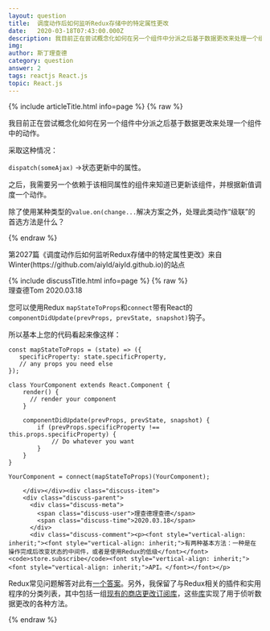 ```yaml
---
layout: question
title:  调度动作后如何监听Redux存储中的特定属性更改
date:   2020-03-18T07:43:00.000Z
description: 我目前正在尝试概念化如何在另一个组件中分派之后基于数据更改来处理一个组件中的动作。采取这种情况：dispatch(someAjax) ->状态更新...
img: 
author: 斯丁理查德
category: question
answer: 2
tags: reactjs React.js
topic: React.js
---
```

<div class="article-root">
  <div class="article">
    {% include articleTitle.html info=page %}
    {% raw %}
    <div class="article-content"><p><font style="vertical-align: inherit;"><font style="vertical-align: inherit;">我目前正在尝试概念化如何在另一个组件中分派之后基于数据更改来处理一个组件中的动作。</font></font></p>

<p><font style="vertical-align: inherit;"><font style="vertical-align: inherit;">采取这种情况：</font></font></p>

<p><code>dispatch(someAjax)</code><font style="vertical-align: inherit;"><font style="vertical-align: inherit;"> -&gt;状态更新中的属性。</font></font></p>

<p><font style="vertical-align: inherit;"><font style="vertical-align: inherit;">之后，我需要另一个依赖于该相同属性的组件来知道已更新该组件，并根据新值调度一个动作。</font></font></p>

<p><font style="vertical-align: inherit;"><font style="vertical-align: inherit;">除了使用某种类型的</font></font><code>value.on(change...</code><font style="vertical-align: inherit;"><font style="vertical-align: inherit;">解决方案之外，处理此类动作“级联”的首选方法是什么？</font></font></p></div>
    {% endraw %}
  </div>
  <p class="winter_mark">第2027篇《调度动作后如何监听Redux存储中的特定属性更改》来自Winter(https://github.com/aiyld/aiyld.github.io)的站点</p>
  <div class="discuss-wrapper">
    {% include discussTitle.html info=page %}
    {% raw %}
    <div class="discuss-list">
    <div class="discuss-item">
        <div class="discuss-parent">
          <div class="discuss-meta">
            <span class="discuss-user">理查德Tom</span>
            <span class="discuss-time">2020.03.18</span>
          </div>
          <div class="discuss-comment"><p><font style="vertical-align: inherit;"><font style="vertical-align: inherit;">您可以使用Redux </font></font><code>mapStateToProps</code><font style="vertical-align: inherit;"><font style="vertical-align: inherit;">和</font></font><code>connect</code><font style="vertical-align: inherit;"><font style="vertical-align: inherit;">带有React的</font></font><code>componentDidUpdate(prevProps, prevState, snapshot)</code><font style="vertical-align: inherit;"><font style="vertical-align: inherit;">钩子。</font></font></p>

<p><font style="vertical-align: inherit;"><font style="vertical-align: inherit;">所以基本上您的代码看起来像这样：</font></font></p>

<pre><code>const mapStateToProps = (state) =&gt; ({ <font></font>
   specificProperty: state.specificProperty,<font></font>
   // any props you need else<font></font>
});<font></font>
<font></font>
class YourComponent extends React.Component {<font></font>
    render() {<font></font>
      // render your component  <font></font>
    }<font></font>
<font></font>
    componentDidUpdate(prevProps, prevState, snapshot) {<font></font>
        if (prevProps.specificProperty !== this.props.specificProperty) {<font></font>
            // Do whatever you want<font></font>
        }<font></font>
    }<font></font>
}<font></font>
<font></font>
YourComponent = connect(mapStateToProps)(YourComponent);<font></font>
</code></pre></div>
        </div></div><div class="discuss-item">
        <div class="discuss-parent">
          <div class="discuss-meta">
            <span class="discuss-user">理查德理查德</span>
            <span class="discuss-time">2020.03.18</span>
          </div>
          <div class="discuss-comment"><p><font style="vertical-align: inherit;"><font style="vertical-align: inherit;">有两种基本方法：一种是在操作完成后改变状态的中间件，或者是使用Redux的低级</font></font><code>store.subscribe</code><font style="vertical-align: inherit;"><font style="vertical-align: inherit;">API。</font></font></p>

<p><font style="vertical-align: inherit;"><font style="vertical-align: inherit;">Redux常见问题解答对此有</font></font><a href="https://redux.js.org/faq/store-setup#how-do-i-subscribe-to-only-a-portion-of-the-state-can-i-get-the-dispatched-action-as-part-of-the-subscription" rel="noreferrer"><font style="vertical-align: inherit;"><font style="vertical-align: inherit;">一个答案</font></font></a><font style="vertical-align: inherit;"><font style="vertical-align: inherit;">。</font><font style="vertical-align: inherit;">另外，我保留了与Redux相关的插件和实用程序的分类列表，其中包括一组</font></font><a href="https://github.com/markerikson/redux-ecosystem-links/blob/master/store.md#store-change-subscriptions" rel="noreferrer"><font style="vertical-align: inherit;"><font style="vertical-align: inherit;">现有的商店更改订阅库</font></font></a><font style="vertical-align: inherit;"><font style="vertical-align: inherit;">，这些</font><a href="https://github.com/markerikson/redux-ecosystem-links/blob/master/store.md#store-change-subscriptions" rel="noreferrer"><font style="vertical-align: inherit;">库</font></a><font style="vertical-align: inherit;">实现了用于侦听数据更改的各种方法。</font></font></p></div>
        </div></div>
    </div>
    {% endraw %}
  </div>
<div>
